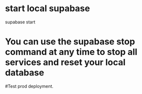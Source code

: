 # start local supabase

supabase start

# You can use the supabase stop command at any time to stop all services and reset your local database

#Test prod deployment.
